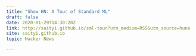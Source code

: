 ```yaml
---
title: "Show HN: A Tour of Standard ML"
draft: false
date: 2020-01-29T14:30:20Z
link: http://saityi.github.io/sml-tour?utm_medium=RSS&utm_source=hune
site: saityi.github.io
topic: Hacker News  

---
```

